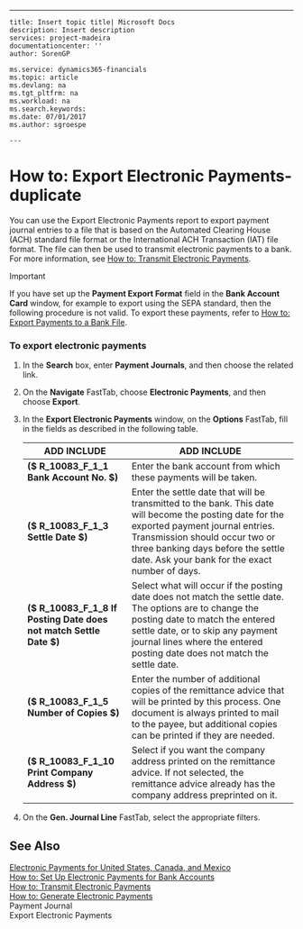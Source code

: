 ---
    title: Insert topic title| Microsoft Docs
    description: Insert description
    services: project-madeira
    documentationcenter: ''
    author: SorenGP

    ms.service: dynamics365-financials
    ms.topic: article
    ms.devlang: na
    ms.tgt_pltfrm: na
    ms.workload: na
    ms.search.keywords:
    ms.date: 07/01/2017
    ms.author: sgroespe

    ---
# How to: Export Electronic Payments-duplicate
You can use the Export Electronic Payments report to export payment journal entries to a file that is based on the Automated Clearing House \(ACH\) standard file format or the International ACH Transaction \(IAT\) file format.  The file can then be used to transmit electronic payments to a bank. For more information, see [How to: Transmit Electronic Payments](../../LocalFunctionalityForMicrosoftDynamicsNav2016/Canada/how-to-transmit-electronic-payments.md).  
  
> [!IMPORTANT]  
>  If you have set up the **Payment Export Format** field in the **Bank Account Card** window, for example to export using the SEPA standard, then the following procedure is not valid. To export these payments, refer to [How to: Export Payments to a Bank File](../../BusinessFunctionality/DataExchange/how-to-export-payments-to-a-bank-file.md).  
  
### To export electronic payments  
  
1.  In the **Search** box, enter **Payment Journals**, and then choose the related link.  
  
2.  On the **Navigate** FastTab, choose **Electronic Payments**, and then choose **Export**.  
  
3.  In the **Export Electronic Payments** window, on the **Options** FastTab, fill in the fields as described in the following table.  
  
    |ADD INCLUDE<!--[!INCLUDE[bp_tablefield](../../ApplicationDesign/includes/bp_tablefield_md.md)]-->|ADD INCLUDE<!--[!INCLUDE[bp_tabledescription](../../ApplicationDesign/includes/bp_tabledescription_md.md)]-->|  
    |---------------------------------|---------------------------------------|  
    |**\($ R\_10083\_F\_1\_1 Bank Account No. $\)**|Enter the bank account from which these payments will be taken.|  
    |**\($ R\_10083\_F\_1\_3 Settle Date $\)**|Enter the settle date that will be transmitted to the bank. This date will become the posting date for the exported payment journal entries. Transmission should occur two or three banking days before the settle date. Ask your bank for the exact number of days.|  
    |**\($ R\_10083\_F\_1\_8 If Posting Date does not match Settle Date $\)**|Select what will occur if the posting date does not match the settle date. The options are to change the posting date to match the entered settle date, or to skip any payment journal lines where the entered posting date does not match the settle date.|  
    |**\($ R\_10083\_F\_1\_5 Number of Copies $\)**|Enter the number of additional copies of the remittance advice that will be printed by this process. One document is always printed to mail to the payee, but additional copies can be printed if they are needed.|  
    |**\($ R\_10083\_F\_1\_10 Print Company Address $\)**|Select if you want the company address printed on the remittance advice. If not selected, the remittance advice already has the company address preprinted on it.|  
  
4.  On the **Gen. Journal Line** FastTab, select the appropriate filters.  
  
## See Also  
 [Electronic Payments for United States, Canada, and Mexico](../../LocalFunctionalityForMicrosoftDynamicsNav2016/Canada/electronic-payments-for-united-states-canada-and-mexico.md)   
 [How to: Set Up Electronic Payments for Bank Accounts](../../LocalFunctionalityForMicrosoftDynamicsNav2016/Canada/how-to-set-up-electronic-payments-for-bank-accounts.md)   
 [How to: Transmit Electronic Payments](../../LocalFunctionalityForMicrosoftDynamicsNav2016/Canada/how-to-transmit-electronic-payments.md)   
 [How to: Generate Electronic Payments](../../LocalFunctionalityForMicrosoftDynamicsNav2016/Canada/how-to-generate-electronic-payments.md)   
 Payment Journal   
 Export Electronic Payments
